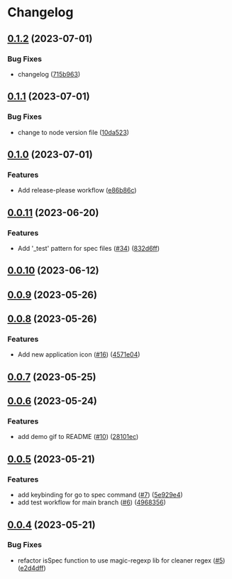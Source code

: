 # Changelog

## [0.1.2](https://github.com/bisquit/vscode-fuzzy-go-to-spec/compare/v0.1.1...v0.1.2) (2023-07-01)


### Bug Fixes

* changelog ([715b963](https://github.com/bisquit/vscode-fuzzy-go-to-spec/commit/715b963835d7e5f44b5bf638de13c65ccf838b9d))

## [0.1.1](https://github.com/bisquit/vscode-fuzzy-go-to-spec/compare/v0.1.0...v0.1.1) (2023-07-01)

### Bug Fixes

- change to node version file ([10da523](https://github.com/bisquit/vscode-fuzzy-go-to-spec/commit/10da523cf4c04540a03724a4e5325b9438154901))

## [0.1.0](https://github.com/bisquit/vscode-fuzzy-go-to-spec/compare/v0.0.11...v0.1.0) (2023-07-01)

### Features

- Add release-please workflow ([e86b86c](https://github.com/bisquit/vscode-fuzzy-go-to-spec/commit/e86b86cfa2ba829d66bf3f14aa51d913d7052a60))

## [0.0.11](https://github.com/bisquit/vscode-fuzzy-go-to-spec/compare/v0.0.10...v0.0.11) (2023-06-20)

### Features

- Add '\_test' pattern for spec files ([#34](https://github.com/bisquit/vscode-fuzzy-go-to-spec/issues/34)) ([832d6ff](https://github.com/bisquit/vscode-fuzzy-go-to-spec/commit/832d6ff02d04d48ad00950124d87c22ea3792847))

## [0.0.10](https://github.com/bisquit/vscode-fuzzy-go-to-spec/compare/v0.0.9...v0.0.10) (2023-06-12)

## [0.0.9](https://github.com/bisquit/vscode-fuzzy-go-to-spec/compare/v0.0.8...v0.0.9) (2023-05-26)

## [0.0.8](https://github.com/bisquit/vscode-fuzzy-go-to-spec/compare/v0.0.7...v0.0.8) (2023-05-26)

### Features

- Add new application icon ([#16](https://github.com/bisquit/vscode-fuzzy-go-to-spec/issues/16)) ([4571e04](https://github.com/bisquit/vscode-fuzzy-go-to-spec/commit/4571e041a1539036d129b567f14c6152869ea819))

## [0.0.7](https://github.com/bisquit/vscode-fuzzy-go-to-spec/compare/v0.0.6...v0.0.7) (2023-05-25)

## [0.0.6](https://github.com/bisquit/vscode-fuzzy-go-to-spec/compare/v0.0.5...v0.0.6) (2023-05-24)

### Features

- add demo gif to README ([#10](https://github.com/bisquit/vscode-fuzzy-go-to-spec/issues/10)) ([28101ec](https://github.com/bisquit/vscode-fuzzy-go-to-spec/commit/28101ecf3152cae861db9e1e93daf6a54bb28d1f))

## [0.0.5](https://github.com/bisquit/vscode-fuzzy-go-to-spec/compare/v0.0.4...v0.0.5) (2023-05-21)

### Features

- add keybinding for go to spec command ([#7](https://github.com/bisquit/vscode-fuzzy-go-to-spec/issues/7)) ([5e929e4](https://github.com/bisquit/vscode-fuzzy-go-to-spec/commit/5e929e44a20bac5ce81b4d7747a4b3486b3145f4))
- add test workflow for main branch ([#6](https://github.com/bisquit/vscode-fuzzy-go-to-spec/issues/6)) ([4968356](https://github.com/bisquit/vscode-fuzzy-go-to-spec/commit/49683563e20e493338d840dd7720cca1d7b2a71f))

## [0.0.4](https://github.com/bisquit/vscode-fuzzy-go-to-spec/compare/v0.0.3...v0.0.4) (2023-05-21)

### Bug Fixes

- refactor isSpec function to use magic-regexp lib for cleaner regex ([#5](https://github.com/bisquit/vscode-fuzzy-go-to-spec/issues/5)) ([e2d4dff](https://github.com/bisquit/vscode-fuzzy-go-to-spec/commit/e2d4dff5cc8cb85129c037c0e7c60f0d9065a2cb))
